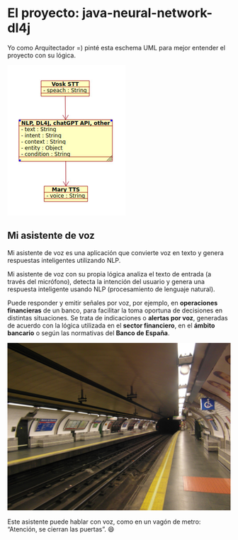 # El proyecto: java-neural-network-dl4j

Yo como Arquitectador =) pinté esta eschema UML para mejor entender el proyecto con su lógica.

<img src="./src/main/resources/mystatic/eschemas/photo_2025-05-22_14-44-30.jpg" title="Eschema las tablas con relaciones" />

## Mi asistente de voz

Mi asistente de voz es una aplicación que convierte voz en texto y genera respuestas inteligentes utilizando NLP.

Mi asistente de voz con su propia lógica analiza el texto de entrada (a través del micrófono), detecta la intención del usuario y genera una respuesta inteligente usando NLP (procesamiento de lenguaje natural).

Puede responder y emitir señales por voz, por ejemplo, en <b>operaciones financieras</b> de un banco, para facilitar la toma oportuna de decisiones en distintas situaciones. Se trata de indicaciones o <b>alertas por voz</b>, generadas de acuerdo con la lógica utilizada en el <b>sector financiero</b>, en el <b>ámbito bancario</b> o según las normativas del <b>Banco de España</b>.

<img src="./src/main/resources/mystatic/images/Madrid_Metro_Estacion_de_Banco_de_Espana.jpg" style="width:600px" title="Banco de España" />

Este asistente puede hablar con voz, como en un vagón de metro: “Atención, se cierran las puertas”. 😄

